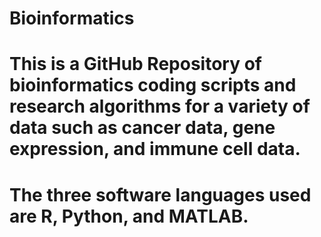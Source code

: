 # Bioinformatics
# This is a GitHub Repository of bioinformatics coding scripts and research algorithms for a variety of data such as cancer data, gene expression, and immune cell data.
# The three software languages used are R, Python, and MATLAB. 
